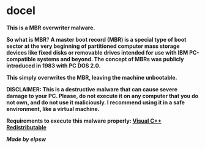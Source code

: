 # docel

**This is a MBR overwriter malware.**

**So what is MBR**?
**A master boot record (MBR) is a special type of boot sector at the very beginning of partitioned computer mass storage devices like fixed disks or removable drives intended for use with IBM PC-compatible systems and beyond. The concept of MBRs was publicly introduced in 1983 with PC DOS 2.0.**


**This simply overwrites the MBR, leaving the machine unbootable.**


**DISCLAIMER: This is a destructive malware that can cause severe damage to your PC. Please, do not execute it on any computer that you do not own, and do not use it maliciously. I recommend using it in a safe environment, like a virtual machine.**

**Requirements to execute this malware properly: [Visual C++ Redistributable](https://www.microsoft.com/en-us/download/confirmation.aspx?id=48145&6B49FDFB-8E5B-4B07-BC31-15695C5A2143=1 "Visual C++ Redistributable")**

**_Made by elpsw_**
